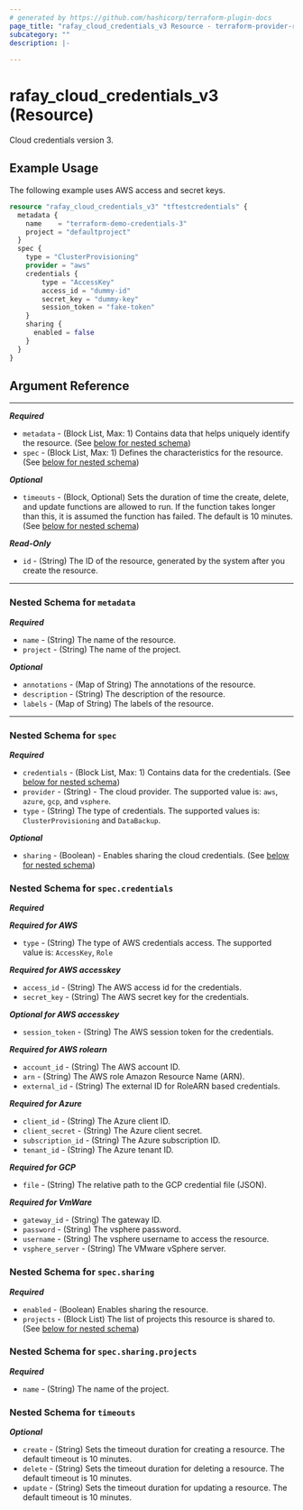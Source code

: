 ```yaml
---
# generated by https://github.com/hashicorp/terraform-plugin-docs
page_title: "rafay_cloud_credentials_v3 Resource - terraform-provider-rafay"
subcategory: ""
description: |-
  
---
```


# rafay_cloud_credentials_v3 (Resource)

Cloud credentials version 3.

## Example Usage

The following example uses AWS access and secret keys.

```terraform
resource "rafay_cloud_credentials_v3" "tftestcredentials" {
  metadata {
    name    = "terraform-demo-credentials-3"
    project = "defaultproject"
  }
  spec {
    type = "ClusterProvisioning"
    provider = "aws"
    credentials {
        type = "AccessKey"
        access_id = "dummy-id"
        secret_key = "dummy-key"
        session_token = "fake-token"
    } 
    sharing {
      enabled = false
    }
  }
}
```

<!-- schema generated by tfplugindocs -->
## Argument Reference

---
***Required***

- `metadata` - (Block List, Max: 1) Contains data that helps uniquely identify the resource. (See [below for nested schema](#nestedblock--metadata))
- `spec` - (Block List, Max: 1) Defines the characteristics for the resource. (See [below for nested schema](#nestedblock--spec))

***Optional***

- `timeouts` - (Block, Optional) Sets the duration of time the create, delete, and update functions are allowed to run. If the function takes longer than this, it is assumed the function has failed. The default is 10 minutes. (See [below for nested schema](#nestedblock--timeouts))

***Read-Only***

- `id` - (String) The ID of the resource, generated by the system after you create the resource.

---

<a id="nestedblock--metadata"></a>
### Nested Schema for `metadata`

***Required***

- `name` - (String) The name of the resource.
- `project` - (String) The name of the project.

***Optional***

- `annotations` - (Map of String) The annotations of the resource.
- `description` - (String) The description of the resource.
- `labels` - (Map of String) The labels of the resource.


---

<a id="nestedblock--spec"></a>
### Nested Schema for `spec`

***Required***

- `credentials` - (Block List, Max: 1) Contains data for the credentials. (See [below for nested schema](#nestedblock--spec--credentials))
- `provider` - (String) - The cloud provider. The supported value is: `aws`, `azure`, `gcp`, and `vsphere`.
- `type` - (String) The type of credentials. The supported values is: `ClusterProvisioning` and `DataBackup`.

***Optional***

- `sharing` - (Boolean) - Enables sharing the cloud credentials. (See [below for nested schema](#nestedblock--spec--sharing))


<a id="nestedblock--spec--credentials"></a>
### Nested Schema for `spec.credentials`

***Required***

***Required for AWS*** 
- `type` - (String) The type of AWS credentials access. The supported value is: `AccessKey`, `Role`

***Required for AWS accesskey***
- `access_id` - (String) The AWS access id for the credentials.
- `secret_key` - (String) The AWS secret key for the credentials.

***Optional for AWS accesskey***

- `session_token` - (String) The AWS session token for the credentials.

***Required for AWS rolearn***

- `account_id` - (String) The AWS account ID.
- `arn` - (String) The AWS role Amazon Resource Name (ARN).
- `external_id` - (String) The external ID for RoleARN based credentials.

***Required for Azure***

- `client_id` - (String) The Azure client ID.
- `client_secret` - (String) The Azure client secret.
- `subscription_id` - (String) The Azure subscription ID.
- `tenant_id` - (String) The Azure tenant ID.

***Required for GCP***

- `file` - (String) The relative path to the GCP credential file (JSON).

***Required for VmWare***

- `gateway_id` - (String) The gateway ID.
- `password` - (String) The vsphere password.
- `username` - (String) The vsphere username to access the resource.
- `vsphere_server` - (String) The VMware vSphere server.

<a id="nestedblock--spec--sharing"></a>
### Nested Schema for `spec.sharing`

***Required***

- `enabled` - (Boolean) Enables sharing the resource.
- `projects` - (Block List) The list of projects this resource is shared to. (See [below for nested schema](#nestedblock--spec--sharing--projects))

<a id="nestedblock--spec--sharing--projects"></a>
### Nested Schema for `spec.sharing.projects`

***Required***

- `name` - (String) The name of the project.

<a id="nestedblock--timeouts"></a>
### Nested Schema for `timeouts`

***Optional***

- `create` - (String) Sets the timeout duration for creating a resource. The default timeout is 10 minutes.
- `delete` - (String) Sets the timeout duration for deleting a resource. The default timeout is 10 minutes.
- `update` - (String) Sets the timeout duration for updating a resource. The default timeout is 10 minutes.

